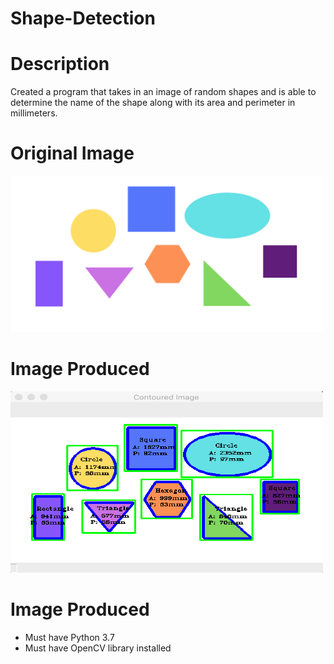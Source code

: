 # Shape-Detection

# Description
Created a program that takes in an image of random shapes and is able to determine the name of the shape along with its area and perimeter in millimeters.

# Original Image
<img src="Resources/shapes.png" alt="alt text" width="500" height="250">

# Image Produced
<img src="Resources/shapes_detected.png" alt="alt text" width="500" height="290">

# Image Produced
- Must have Python 3.7 
- Must have OpenCV library installed

